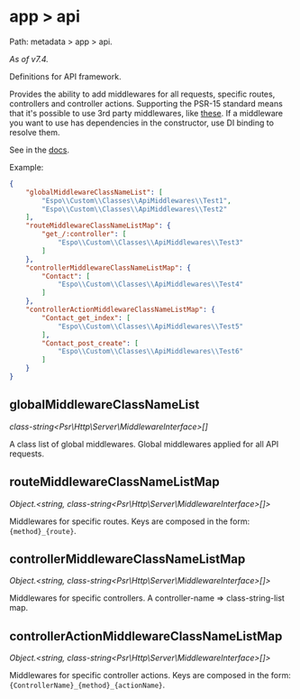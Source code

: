 # app > api

Path: metadata > app > api.

*As of v7.4.*

Definitions for API framework.

Provides the ability to add middlewares for all requests, specific routes, controllers and controller actions. Supporting the PSR-15 standard means that it's possible to use 3rd party middlewares, like [these](https://github.com/middlewares/psr15-middlewares). If a middleware you want to use has dependencies in the constructor, use DI binding to resolve them.

See in the [docs](https://github.com/espocrm/documentation/blob/master/docs/development/metadata/app-api.md).

Example:

```json
{
    "globalMiddlewareClassNameList": [
        "Espo\\Custom\\Classes\\ApiMiddlewares\\Test1",
        "Espo\\Custom\\Classes\\ApiMiddlewares\\Test2"
    ],
    "routeMiddlewareClassNameListMap": {
        "get_/:controller": [
            "Espo\\Custom\\Classes\\ApiMiddlewares\\Test3"
        ]
    },
    "controllerMiddlewareClassNameListMap": {
        "Contact": [
            "Espo\\Custom\\Classes\\ApiMiddlewares\\Test4"
        ]
    },
    "controllerActionMiddlewareClassNameListMap": {
        "Contact_get_index": [
            "Espo\\Custom\\Classes\\ApiMiddlewares\\Test5"
        ],
        "Contact_post_create": [
            "Espo\\Custom\\Classes\\ApiMiddlewares\\Test6"
        ]
    }
}

```

## globalMiddlewareClassNameList

*class-string<Psr\Http\Server\MiddlewareInterface>[]*

A class list of global middlewares. Global middlewares applied for all API requests.

## routeMiddlewareClassNameListMap

*Object.<string, class-string<Psr\Http\Server\MiddlewareInterface>[]>*

Middlewares for specific routes. Keys are composed in the form: `{method}_{route}`.

## controllerMiddlewareClassNameListMap

*Object.<string, class-string<Psr\Http\Server\MiddlewareInterface>[]>*

Middlewares for specific controllers. A controller-name => class-string-list map.

## controllerActionMiddlewareClassNameListMap

*Object.<string, class-string<Psr\Http\Server\MiddlewareInterface>[]>*

Middlewares for specific controller actions. Keys are composed in the form: `{ControllerName}_{method}_{actionName}`.
